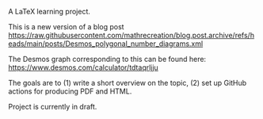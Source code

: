 A LaTeX learning project.

This is a new version of a blog post https://raw.githubusercontent.com/mathrecreation/blog.post.archive/refs/heads/main/posts/Desmos_polygonal_number_diagrams.xml

The Desmos graph corresponding to this can be found here: https://www.desmos.com/calculator/tdtaqrljju

The goals are to (1) write a short overview on the topic, (2) set up GitHub actions for producing PDF and HTML. 

Project is currently in draft.
